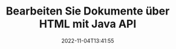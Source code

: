 ---
############################# Static ############################
layout: "product"
date: 2022-11-04T13:41:55
draft: false

product: "Editor"
product_tag: "editor"
platform: "Java"
platform_tag: "java"

############################# Head ############################
head_title: "Java-Dokumenteditor-API | Bearbeiten Sie Word-Web-XML-Textdateien mit HTML"
head_description: "Dokumenteditor-API für Java. Laden Sie Microsoft Word-, XML-, Web- und Textdateien in HTML und konvertieren Sie sie nach der Bearbeitung wieder in das ursprüngliche Format."

############################# Header ############################
title: "Bearbeiten Sie Dokumente über HTML mit Java API"
description: "Integrieren Sie Java-Anwendungen in den HTML-Editor, um Dokumente zu manipulieren und zurück in das ursprüngliche Format zu konvertieren."
button:
    enable: true

############################# SubMenu ############################
submenu:
    enable: true
    
    left:
        img_alt: "GroupDocs.Editor for Java"
        image: "https://www.groupdocs.cloud/templates/groupdocs/images/product-logos/groupdocs-editor-java.png"
        product: "GroupDocs.Editor"
        platform: "Java"

    middle:
        button:
            # button loop
            - link: "#overview"
              text: "Überblick"

            # button loop
            - link: "#features"
              text: "Merkmale"

            # button loop
            - link: "#support"
              text: "Die Unterstützung"

            # button loop
            - link: "https://products.groupdocs.app/editor"
              text: "Live-Demo"

            # button loop
            - link: "https://purchase.groupdocs.com/pricing/editor/java"
              text: "Preisgestaltung"

    right:
        link_download: "https://downloads.groupdocs.com/editor"
        link_learn: "https://docs.groupdocs.com/editor/java/"
        link_buy: "https://purchase.groupdocs.com"

############################# Overview ############################
overview:
    enable: true
    content: |
      GroupDocs.Editor for Java API ermöglicht die Dokumentenbearbeitung in Form von HTML. Die API unterstützt mehrere Dokumentformate und kann in jeden externen, Open-Source- oder kostenpflichtigen HTML-Editor integriert werden. Die Editor-API wird verarbeitet, um Dokumente zu laden, sie in HTML zu konvertieren, HTML für die externe Benutzeroberfläche bereitzustellen und dann HTML nach der Bearbeitung im Originaldokument zu speichern. Es kann auch verwendet werden, um verschiedene Microsoft Word-, Excel-Tabellen, PowerPoint-Dateien, OpenDocument-Formate, XML- und TXT-Dokumente zu generieren.
    tabs:
      enable: true     
      
      ## TAB ONE ##
      tab_one:
        description: |
          Nachfolgend finden Sie eine Übersicht über GroupDocs.Editor für Java:

        left:
          enable: true
          icon: "fab fa-html5"
          title: "Manipulieren mit HTML"
          content: |
            * Unterstütztes Dokument laden
            * Bearbeiten Sie Inhalte mit HTML
            * Verwandte Stile bearbeiten
            * In Originalformat konvertieren
      
      ## TAB TWO ##
      tab_two:
        description: |
          GroupDocs.Editor für Java unterstützt folgende [Dateiformate](https://docs.groupdocs.com/editor/java/supported-document-formats/)

        left:
          enable: true
          table:
            # table loop
            - title: "Microsoft Office"
              content: |
                * **Microsoft Word**: DOC, DOCX, DOCM, DOT, DOTM, DOTX, FlatOPC, WordML, RTF
                * **Microsoft Excel**: XLS, XLSX, XLSM, XLT, XLTX, XLTM, XLSB, XLAM, CSV, TSV, SXC, SpreadsheetML, DIF, DSV
                * **Microsoft PowerPoint**: PPT, PPTX, PPTM, PPS, PPSX, PPSM, POT, POTX, POTM

        right:
          enable: true
          table:
            # table loop
            - title: "Andere Formatfamilien"
              content: |
                * **OpenDocument-Formate**: ODT, OTT, ODS, FODS, ODP, OTP
                * **OpenDocument-Formate**: MSG, MBOX, EML, EMLX
                * **Webformate**: HTML, MHTML, CHM, XML, TXT
                * **Webformate**: MOBI, AZW3, ePub

      ## TAB THREE ##
      tab_three:
        description: |
          GroupDocs.Editor für Java unterstützt folgende Betriebssysteme, Frameworks und Paketmanager:
        
        left:
          enable: true
          table:
            # table loop
            - icon: "fab fa-windows"
              title: "Betriebssysteme"
              content: |
                * Microsoft Windows Desktop
                * Microsoft Windows Server
                * Linux
                * MacOS

            # table loop
            - icon: "fas fa-code"
              title: "Unterstützte Frameworks"
              content: |
                * Java 7 (1.7) +

        right:
          enable: true
          table:
            # table loop
            - icon: "fas fa-cogs"
              title: "Entwicklungsumgebungen"
              content: |
                * NetBeans
                * IntelliJ IDEA
                * Eclipse
            # table loop
            - icon: "fas fa-tools"
              title: "Build-Automatisierungstool"
              content: |
                * Maven

############################# Features ############################
features:
    enable: true
    title: "GroupDocs.Editor für Java-Funktionen"

    feature:
      # feature loop
      - icon: "fas fa-copy"
        content: "Einfache HTML-Editor-Integration"

      # feature loop
      - icon: "fas fa-eye"
        content: "Dokumentkonvertierung in HTML DOM"

      # feature loop
      - icon: "fas fa-bolt"
        content: "Extrahieren Sie HTML-Inhalte aus dem Dokumentenstrom"
      
      # feature loop
      - icon: "fas fa-file-powerpoint"
        content: "Word-, Excel- und PowerPoint-Dateiformate laden, bearbeiten und speichern"

      # feature loop
      - icon: "fas fa-code"
        content: "HTML zusammen mit eingebetteten Elementen abrufen"

      # feature loop
      - icon: "fas fa-cloud"
        content: "XML-Dokumente importieren, anzeigen und bearbeiten"

      # feature loop
      - icon: "fas fa-remove-format"
        content: "Umgehen Sie HTML-Inhalte und speichern Sie eingebettete Ressourcen"

      # feature loop
      - icon: "fas fa-comment-slash"
        content: "Anzeigen, Bearbeiten und Speichern von Textverarbeitungsdokumenten im Seitenmodus"

      # feature loop
      - icon: "fas fa-location-arrow"
        content: "Holen Sie sich den Inhalt des HTML-Body-Tags aus der Datei"

      # feature loop
      - icon: "fas fa-border-all"
        content: "Extrahieren Sie den CSS-Inhalt der HTML-Datei"

      # feature loop
      - icon: "fas fa-wrench"
        content: "Verwenden Sie String-Inhalt, um HTML-DOM zu erhalten und in eine Datei zu konvertieren"

      # feature loop
      - icon: "fas fa-columns"
        content: "Konvertieren Sie HTML-DOM mit eingebetteten Elementen"

      # feature loop
      - icon: "fas fa-file-word"
        content: "Konvertieren Sie Dateien mehrerer Formate in HTML zur Bearbeitung"

      # feature loop
      - icon: "fas fa-envelope"
        content: "Erhalten Sie Metainformationen von Eingabedokumenten ohne Bearbeitung"

      # feature loop
      - icon: "fas fa-print"
        content: "Speichern Sie bearbeitete Dokumente im Nur-Text-Dateiformat"

      # feature loop
      - icon: "fas fa-file-archive"
        content: "Konvertierungsgenauigkeit"

      # feature loop
      - icon: "fas fa-lock"
        content: "Kennwort auf Ausgabedokument anwenden"

      # feature loop
      - icon: "fas fa-file-code"
        content: "Datenbank (DB) Agnostisch"
      
      # feature loop
      - icon: "fas fa-fill-drip"
        content: "Benutzeroberfläche (UI) Agnostisch"

      # feature loop
      - icon: "fas fa-file-excel"
        content: "Unterstützt die gebührenpflichtige Lizenzierung"

    more_feature:
      # more_feature_loop
      - title: "Präzise Konvertierung in und aus HTML DOM"
        content: |
          Mit GroupDocs.Editor für Java können Sie Anwendungen in Java erstellen, die ein Dokument eines unterstützten Dateiformats laden, um es zusammen mit den zugehörigen Elementen, z. B. CSS, in das HTML-Dokumentobjektmodell (DOM) zu konvertieren. Darüber hinaus ermöglicht Ihnen unsere Editor-Java-API, den HTML-Code in einem der gängigen HTML-Editoren zu bearbeiten. Nachdem Ihre erforderlichen Änderungen vorgenommen wurden, hilft Ihnen GroupDocs.Editor für Java, dieses resultierende HTML wieder in sein ursprüngliches Dateiformat zu konvertieren.
          
          ```java
          // Create Editor class by loading an input document
          Editor editor = new Editor("Sample.docx");

          // Open document for edit and obtain EditableDocument
          EditableDocument original = editor.edit();

          // Obtain all-embedded HTML from it
          String allEmbeddedInside = original.getEmbeddedHtml();

          // If necessary, obtain pure HTML-markup, CSS, images and other resources in separate form

          // Whole HTML-markup, without any resources
          String completeHtmlMarkup = original.getContent();

          // Only HTML->BODY content, useful for most of WYSIWYG-editors
          String onlyInnerBody = original.getBodyContent();

          // All CSS stylesheets
          List<CssText> stylesheets = original.getCss();

          // All images, including raster and vector, but without CSS gradients
          List<IImageResource> images = original.getImages();

          // All font resources
          List<FontResourceBase> fonts = original.getFonts();

          // finally, send this content to your WYSIWYG HTML-editor
          ```
      # more_feature_loop
      - title: "Zugeordnete Elemente laden und abrufen"
        content: "GroupDocs.Editor for Java API ermöglicht es Ihnen, die zugehörigen Elemente aus Dokumenten unterstützter Formate wie Bilder, CSS, Schriftarten und mehr abzurufen. Dann können Sie diese abgerufenen verknüpften Elemente laden, sie durchlaufen und separat von der endgültigen HTML-Datei speichern und haben eine gut verwaltete Ausgabe."

############################# Support ############################
support:
    enable: true

############################# Solutions ############################
solutions:
    enable: true
    title: "GroupDocs.Editor bietet Dokumentenbearbeitungs-APIs für andere beliebte Entwicklungsumgebungen"

    solution:
        # solution loop
        - img_alt: "GroupDocs.Editor for .NET"
          image: "https://www.groupdocs.cloud/templates/groupdocs/images/product-logos/groupdocs-editor-net.png"
          product: "GroupDocs.Editor"
          platform: ".NET"
          link: "/editor/net/"

############################# Back to top ###############################
back_to_top:
  enable: true
---